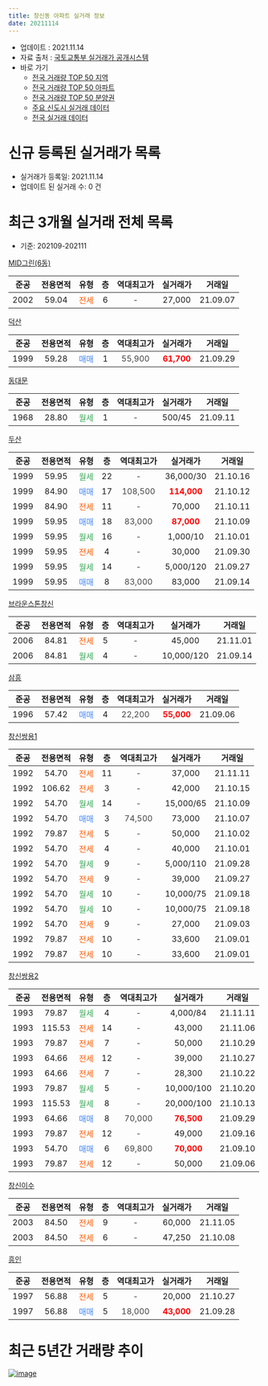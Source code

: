 ```yaml
---
title: 창신동 아파트 실거래 정보
date: 20211114
---
```


* 업데이트 : 2021.11.14
* 자료 출처 : [국토교통부 실거래가 공개시스템](http://rt.molit.go.kr)
* 바로 가기
    * [전국 거래량 TOP 50 지역](https://apt-info.github.io/apt-trade-info/tr)
    * [전국 거래량 TOP 50 아파트](https://apt-info.github.io/apt-trade-info/ta)
    * [전국 거래량 TOP 50 분양권](https://apt-info.github.io/apt-trade-info/tb)
    * [주요 신도시 실거래 데이터](https://apt-info.github.io/apt-trade-info/newtown)
    * [전국 실거래 데이터](https://apt-info.github.io/apt-trade-info/all)



<script async src="https://pagead2.googlesyndication.com/pagead/js/adsbygoogle.js"></script>
<!-- 기본광고 -->
<ins class="adsbygoogle"
     style="display:block"
     data-ad-client="ca-pub-1142216861245946"
     data-ad-slot="4805727019"
     data-ad-format="auto"
     data-full-width-responsive="true"></ins>
<script>
     (adsbygoogle = window.adsbygoogle || []).push({});
</script>


# 신규 등록된 실거래가 목록

* 실거래가 등록일: 2021.11.14
* 업데이트 된 실거래 수: 0 건




<script async src="https://pagead2.googlesyndication.com/pagead/js/adsbygoogle.js"></script>
<!-- 기본광고 -->
<ins class="adsbygoogle"
     style="display:block"
     data-ad-client="ca-pub-1142216861245946"
     data-ad-slot="4805727019"
     data-ad-format="auto"
     data-full-width-responsive="true"></ins>
<script>
     (adsbygoogle = window.adsbygoogle || []).push({});
</script>


# 최근 3개월 실거래 전체 목록
* 기준: 202109-202111


[MID그린(6동)](https://search.naver.com/search.naver?query=MID%EA%B7%B8%EB%A6%B0%286%EB%8F%99%29)

|준공|전용면적|유형|층|역대최고가|실거래가|거래일|
|:---:|:---:|:---:|:---:|:---:|:---:|:---:|
|2002|59.04|<span style="color:#FF5A00">전세</span>|6|<span style="color:#444444">-</span>|27,000|21.09.07|

[덕산](https://search.naver.com/search.naver?query=%EB%8D%95%EC%82%B0)

|준공|전용면적|유형|층|역대최고가|실거래가|거래일|
|:---:|:---:|:---:|:---:|:---:|:---:|:---:|
|1999|59.28|<span style="color:#4285F3">매매</span>|1|<span style="color:#444444">55,900</span>|<b><span style="color:#FF0000">61,700</span></b>|21.09.29|

[동대문](https://search.naver.com/search.naver?query=%EB%8F%99%EB%8C%80%EB%AC%B8)

|준공|전용면적|유형|층|역대최고가|실거래가|거래일|
|:---:|:---:|:---:|:---:|:---:|:---:|:---:|
|1968|28.80|<span style="color:#34A853">월세</span>|1|<span style="color:#444444">-</span>|500/45|21.09.11|

[두산](https://search.naver.com/search.naver?query=%EB%91%90%EC%82%B0)

|준공|전용면적|유형|층|역대최고가|실거래가|거래일|
|:---:|:---:|:---:|:---:|:---:|:---:|:---:|
|1999|59.95|<span style="color:#34A853">월세</span>|22|<span style="color:#444444">-</span>|36,000/30|21.10.16|
|1999|84.90|<span style="color:#4285F3">매매</span>|17|<span style="color:#444444">108,500</span>|<b><span style="color:#FF0000">114,000</span></b>|21.10.12|
|1999|84.90|<span style="color:#FF5A00">전세</span>|11|<span style="color:#444444">-</span>|70,000|21.10.11|
|1999|59.95|<span style="color:#4285F3">매매</span>|18|<span style="color:#444444">83,000</span>|<b><span style="color:#FF0000">87,000</span></b>|21.10.09|
|1999|59.95|<span style="color:#34A853">월세</span>|16|<span style="color:#444444">-</span>|1,000/10|21.10.01|
|1999|59.95|<span style="color:#FF5A00">전세</span>|4|<span style="color:#444444">-</span>|30,000|21.09.30|
|1999|59.95|<span style="color:#34A853">월세</span>|14|<span style="color:#444444">-</span>|5,000/120|21.09.27|
|1999|59.95|<span style="color:#4285F3">매매</span>|8|<span style="color:#444444">83,000</span>|83,000|21.09.14|

[브라운스톤창신](https://search.naver.com/search.naver?query=%EB%B8%8C%EB%9D%BC%EC%9A%B4%EC%8A%A4%ED%86%A4%EC%B0%BD%EC%8B%A0)

|준공|전용면적|유형|층|역대최고가|실거래가|거래일|
|:---:|:---:|:---:|:---:|:---:|:---:|:---:|
|2006|84.81|<span style="color:#FF5A00">전세</span>|5|<span style="color:#444444">-</span>|45,000|21.11.01|
|2006|84.81|<span style="color:#34A853">월세</span>|4|<span style="color:#444444">-</span>|10,000/120|21.09.14|

[삼흥](https://search.naver.com/search.naver?query=%EC%82%BC%ED%9D%A5)

|준공|전용면적|유형|층|역대최고가|실거래가|거래일|
|:---:|:---:|:---:|:---:|:---:|:---:|:---:|
|1996|57.42|<span style="color:#4285F3">매매</span>|4|<span style="color:#444444">22,200</span>|<b><span style="color:#FF0000">55,000</span></b>|21.09.06|

[창신쌍용1](https://search.naver.com/search.naver?query=%EC%B0%BD%EC%8B%A0%EC%8C%8D%EC%9A%A91)

|준공|전용면적|유형|층|역대최고가|실거래가|거래일|
|:---:|:---:|:---:|:---:|:---:|:---:|:---:|
|1992|54.70|<span style="color:#FF5A00">전세</span>|11|<span style="color:#444444">-</span>|37,000|21.11.11|
|1992|106.62|<span style="color:#FF5A00">전세</span>|3|<span style="color:#444444">-</span>|42,000|21.10.15|
|1992|54.70|<span style="color:#34A853">월세</span>|14|<span style="color:#444444">-</span>|15,000/65|21.10.09|
|1992|54.70|<span style="color:#4285F3">매매</span>|3|<span style="color:#444444">74,500</span>|73,000|21.10.07|
|1992|79.87|<span style="color:#FF5A00">전세</span>|5|<span style="color:#444444">-</span>|50,000|21.10.02|
|1992|54.70|<span style="color:#FF5A00">전세</span>|4|<span style="color:#444444">-</span>|40,000|21.10.01|
|1992|54.70|<span style="color:#34A853">월세</span>|9|<span style="color:#444444">-</span>|5,000/110|21.09.28|
|1992|54.70|<span style="color:#FF5A00">전세</span>|9|<span style="color:#444444">-</span>|39,000|21.09.27|
|1992|54.70|<span style="color:#34A853">월세</span>|10|<span style="color:#444444">-</span>|10,000/75|21.09.18|
|1992|54.70|<span style="color:#34A853">월세</span>|10|<span style="color:#444444">-</span>|10,000/75|21.09.18|
|1992|54.70|<span style="color:#FF5A00">전세</span>|9|<span style="color:#444444">-</span>|27,000|21.09.03|
|1992|79.87|<span style="color:#FF5A00">전세</span>|10|<span style="color:#444444">-</span>|33,600|21.09.01|
|1992|79.87|<span style="color:#FF5A00">전세</span>|10|<span style="color:#444444">-</span>|33,600|21.09.01|

[창신쌍용2](https://search.naver.com/search.naver?query=%EC%B0%BD%EC%8B%A0%EC%8C%8D%EC%9A%A92)

|준공|전용면적|유형|층|역대최고가|실거래가|거래일|
|:---:|:---:|:---:|:---:|:---:|:---:|:---:|
|1993|79.87|<span style="color:#34A853">월세</span>|4|<span style="color:#444444">-</span>|4,000/84|21.11.11|
|1993|115.53|<span style="color:#FF5A00">전세</span>|14|<span style="color:#444444">-</span>|43,000|21.11.06|
|1993|79.87|<span style="color:#FF5A00">전세</span>|7|<span style="color:#444444">-</span>|50,000|21.10.29|
|1993|64.66|<span style="color:#FF5A00">전세</span>|12|<span style="color:#444444">-</span>|39,000|21.10.27|
|1993|64.66|<span style="color:#FF5A00">전세</span>|7|<span style="color:#444444">-</span>|28,300|21.10.22|
|1993|79.87|<span style="color:#34A853">월세</span>|5|<span style="color:#444444">-</span>|10,000/100|21.10.20|
|1993|115.53|<span style="color:#34A853">월세</span>|8|<span style="color:#444444">-</span>|20,000/100|21.10.13|
|1993|64.66|<span style="color:#4285F3">매매</span>|8|<span style="color:#444444">70,000</span>|<b><span style="color:#FF0000">76,500</span></b>|21.09.29|
|1993|79.87|<span style="color:#FF5A00">전세</span>|12|<span style="color:#444444">-</span>|49,000|21.09.16|
|1993|54.70|<span style="color:#4285F3">매매</span>|6|<span style="color:#444444">69,800</span>|<b><span style="color:#FF0000">70,000</span></b>|21.09.10|
|1993|79.87|<span style="color:#FF5A00">전세</span>|12|<span style="color:#444444">-</span>|50,000|21.09.06|

[창신이수](https://search.naver.com/search.naver?query=%EC%B0%BD%EC%8B%A0%EC%9D%B4%EC%88%98)

|준공|전용면적|유형|층|역대최고가|실거래가|거래일|
|:---:|:---:|:---:|:---:|:---:|:---:|:---:|
|2003|84.50|<span style="color:#FF5A00">전세</span>|9|<span style="color:#444444">-</span>|60,000|21.11.05|
|2003|84.50|<span style="color:#FF5A00">전세</span>|6|<span style="color:#444444">-</span>|47,250|21.10.08|

[흥인](https://search.naver.com/search.naver?query=%ED%9D%A5%EC%9D%B8)

|준공|전용면적|유형|층|역대최고가|실거래가|거래일|
|:---:|:---:|:---:|:---:|:---:|:---:|:---:|
|1997|56.88|<span style="color:#FF5A00">전세</span>|5|<span style="color:#444444">-</span>|20,000|21.10.27|
|1997|56.88|<span style="color:#4285F3">매매</span>|5|<span style="color:#444444">18,000</span>|<b><span style="color:#FF0000">43,000</span></b>|21.09.28|



<script async src="https://pagead2.googlesyndication.com/pagead/js/adsbygoogle.js"></script>
<!-- 기본광고 -->
<ins class="adsbygoogle"
     style="display:block"
     data-ad-client="ca-pub-1142216861245946"
     data-ad-slot="4805727019"
     data-ad-format="auto"
     data-full-width-responsive="true"></ins>
<script>
     (adsbygoogle = window.adsbygoogle || []).push({});
</script>


# 최근 5년간 거래량 추이


<div style="width:100%;">
    <canvas id="deal_progress" height="200"></canvas>
</div>

<script>
new Chart(document.getElementById("deal_progress"), {
    type: 'line',
    data: {
        labels: ['16.01','16.02','16.03','16.04','16.05','16.06','16.07','16.08','16.09','16.10','16.11','16.12','17.01','17.02','17.03','17.04','17.05','17.06','17.07','17.08','17.09','17.10','17.11','17.12','18.01','18.02','18.03','18.04','18.05','18.06','18.07','18.08','18.09','18.10','18.11','18.12','19.01','19.02','19.03','19.04','19.05','19.06','19.07','19.08','19.09','19.10','19.11','19.12','20.01','20.02','20.03','20.04','20.05','20.06','20.07','20.08','20.09','20.10','20.11','20.12','21.01','21.02','21.03','21.04','21.05','21.06','21.07','21.08','21.09','21.10','21.11'],
        datasets: [{
            label: '매매/분양권',
            data: [8,16,15,19,15,30,28,19,19,24,11,8,7,15,14,14,28,20,32,17,10,10,10,15,17,24,16,5,18,14,13,23,13,9,4,1,1,4,1,4,7,4,17,9,10,9,13,22,20,14,16,11,9,41,21,8,6,7,15,10,14,7,10,4,7,9,8,3,6,3,0],
            borderColor: "rgba(66, 133, 243, 1)",
            backgroundColor: "rgba(66, 133, 243, 0.05)",
            borderWidth: 1,
            pointRadius: 0,
            fill: false,
            lineTension: 0
        },{
            label: '전/월세',
            data: [22,24,20,23,21,16,19,15,24,32,18,24,16,25,22,14,16,17,17,16,14,9,16,11,22,17,31,17,10,14,17,21,20,32,17,21,17,12,17,9,17,20,15,16,11,24,13,18,16,30,16,21,25,20,17,24,21,22,15,13,15,11,19,27,25,16,19,53,14,14,5],
            borderColor: "rgba(255, 90, 0, 1)",
            backgroundColor: "rgba(255, 90, 0, 0.05)",
            borderWidth: 1,
            pointRadius: 0,
            fill: false,
            lineTension: 0
        },{
            label: '합계',
            data: [30,40,35,42,36,46,47,34,43,56,29,32,23,40,36,28,44,37,49,33,24,19,26,26,39,41,47,22,28,28,30,44,33,41,21,22,18,16,18,13,24,24,32,25,21,33,26,40,36,44,32,32,34,61,38,32,27,29,30,23,29,18,29,31,32,25,27,56,20,17,5],
            borderColor: "rgba(0, 0, 0, 1)",
            backgroundColor: "rgba(0, 0, 0, 0.03)",
            borderWidth: 0.1,
            pointRadius: 0,
            fill: true,
            lineTension: 0
        }
        ]
    },
    options: {
        responsive: true,
        title: {
            display: false
        },
        tooltips: {
            mode: 'index',
            intersect: false
        },
        hover: {
            mode: 'nearest',
            intersect: true
        },
        scales: {
            xAxes: [{
                display: true,
                scaleLabel: {
                    display: true,
                    labelString: '년/월'
                }
            }],
            yAxes: [{
                display: true,
                ticks: {
                    suggestedMin: 0,
                },
                scaleLabel: {
                    display: true,
                    labelString: '실거래 수'
                }
            }]
        }
    }
});

</script>


[![image](https://apt-info.github.io/images/2020-01-03-apt-trade-info/1024x500.png)](https://play.google.com/store/apps/details?id=com.aptinfo.apttradeinfo)

